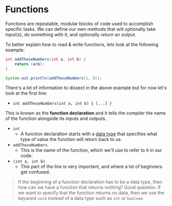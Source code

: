 # Functions

Functions are repeatable, modular blocks of code used to accomplish specific tasks. We can define our own methods that will optionally take input(s), do something with it, and optionally *return* an output.

To better explain how to read & write functions, lets look at the following example:

```java
int addTheseNumbers(int a, int b) {
    return (a+b);
}

System.out.println(addTheseNumbers(1, 8));

```

There's a lot of information to dissect in the above example but for now let's look at the first line:

- `int addTheseNumbers(int a, int b) { [...] }`

This is known as the **function declaration** and it tells the compiler the name of the function alongside its inputs and outputs.

- `int`
  - A function declaration starts with a [data type](./) that specifies what type of value the function will return back to us.
- `addTheseNumbers`
  - This is the name of the function, which we'll use to refer to it in our code.
- `(int a, int b)`
  - This part of the line is very important, and where a lot of beginners get confused.

> If the beginning of a function declaration has to be a data type, then how can we have a function that returns nothing? Good question. If we want to specify that the function returns *no* data, then we use the keyword `void` *instead* of a data type such as `int` or `boolean`

